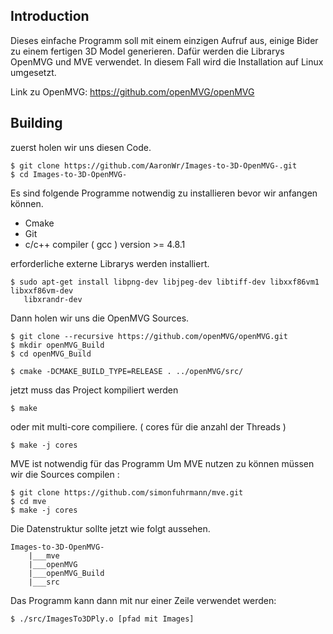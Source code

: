 ## Introduction

Dieses einfache Programm soll mit einem einzigen Aufruf aus, einige Bider zu einem fertigen 3D Model generieren.
Dafür werden die Librarys OpenMVG und MVE verwendet. In diesem Fall wird die Installation auf Linux umgesetzt.

Link zu OpenMVG: https://github.com/openMVG/openMVG

## Building

zuerst holen wir uns diesen Code.

	$ git clone https://github.com/AaronWr/Images-to-3D-OpenMVG-.git
	$ cd Images-to-3D-OpenMVG-

Es sind folgende Programme notwendig zu installieren bevor wir anfangen können.

 - Cmake
 - Git
 - c/c++ compiler ( gcc )   version >= 4.8.1


erforderliche externe Librarys werden installiert.

	$ sudo apt-get install libpng-dev libjpeg-dev libtiff-dev libxxf86vm1 libxxf86vm-dev 
	   libxrandr-dev


Dann holen wir uns die OpenMVG Sources.

	$ git clone --recursive https://github.com/openMVG/openMVG.git
	$ mkdir openMVG_Build
	$ cd openMVG_Build

	$ cmake -DCMAKE_BUILD_TYPE=RELEASE . ../openMVG/src/


jetzt muss das Project kompiliert werden

	$ make

oder mit multi-core compiliere. ( cores für die anzahl der Threads )

	$ make -j cores

MVE ist notwendig für das Programm
Um MVE nutzen zu können müssen wir die Sources compilen : 

	$ git clone https://github.com/simonfuhrmann/mve.git
	$ cd mve
	$ make -j cores


Die Datenstruktur sollte jetzt wie folgt aussehen.

	Images-to-3D-OpenMVG-
		|___mve
		|___openMVG
		|___openMVG_Build
		|___src


Das Programm kann dann mit nur einer Zeile verwendet werden:

	$ ./src/ImagesTo3DPly.o [pfad mit Images]
